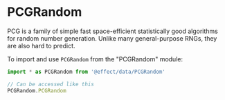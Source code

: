 # PCGRandom

PCG is a family of simple fast space-efficient statistically good algorithms
for random number generation. Unlike many general-purpose RNGs, they are also
hard to predict.

To import and use `PCGRandom` from the "PCGRandom" module:

```ts
import * as PCGRandom from '@effect/data/PCGRandom'

// Can be accessed like this
PCGRandom.PCGRandom
```
